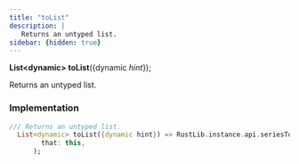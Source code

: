 ```yaml
---
title: "toList"
description: |
   Returns an untyped list.
sidebar: {hidden: true}
---
```

<span class="dart-code"><strong>List&lt;dynamic&gt; toList</strong>({<span class="nobr">dynamic <i>hint</i></span>});</span>

 Returns an untyped list.
### Implementation
```dart
/// Returns an untyped list.
  List<dynamic> toList({dynamic hint}) => RustLib.instance.api.seriesToList(
        that: this,
      );
```

